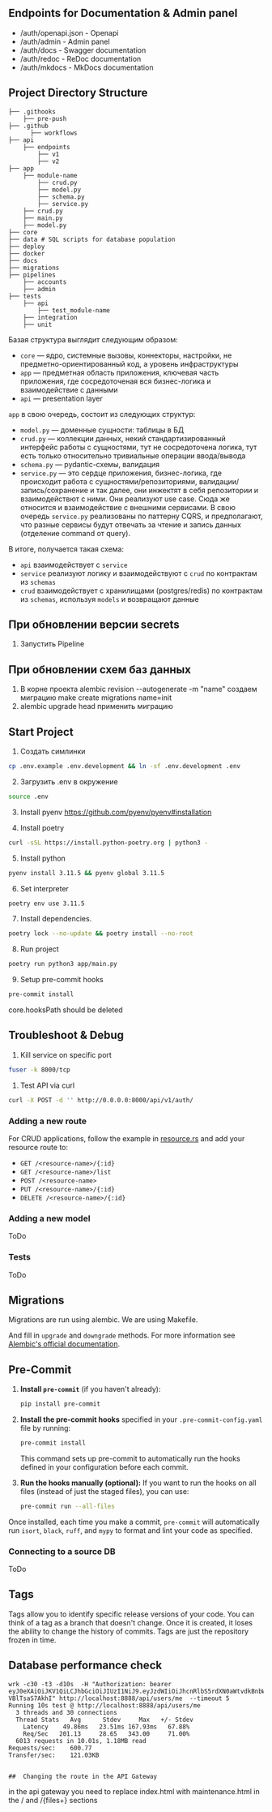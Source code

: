 ## Endpoints for Documentation & Admin panel

* /auth/openapi.json - Openapi
* /auth/admin - Admin panel
* /auth/docs - Swagger documentation
* /auth/redoc - ReDoc documentation
* /auth/mkdocs - MkDocs documentation


## Project Directory Structure
```
├── .githooks
    ├── pre-push
├── .github
      ├── workflows
├── api
    ├── endpoints
        ├── v1
        ├── v2
├── app
    ├── module-name
        ├── crud.py
        ├── model.py
        ├── schema.py
        ├── service.py
    ├── crud.py
    ├── main.py
    ├── model.py
├── core
├── data # SQL scripts for database population
├── deploy
├── docker
├── docs
├── migrations
├── pipelines
    ├── accounts
    ├── admin
├── tests
    ├── api
        ├── test_module-name
    ├── integration
    ├── unit
```

Базая структура выглядит следующим образом:
- `core` — ядро, системные вызовы, коннекторы, настройки, не предметно-ориентированный код, а уровень инфраструктуры
- `app` — предметная область приложения, ключевая часть приложения, где сосредоточеная вся бизнес-логика и взаимодействие с данными
- `api` — presentation layer

`app` в свою очередь, состоит из следующих структур:
- `model.py` — доменные сущности: таблицы в БД
- `crud.py` — коллекции данных, некий стандартизированный интерфейс работы с сущностями, тут не сосредоточена логика, тут есть только относительно тривиальные операции ввода/вывода
- `schema.py` — pydantic-схемы, валидация
- `service.py` — это сердце приложения, бизнес-логика, где происходит работа с сущностями/репозиториями,
валидации/запись/сохранение и так далее, они инжектят в себя репозитории и взаимодействют с ними. Они реализуют use case. Сюда же относится и взаимодействие с внешними сервисами. В свою очередь `service.py` реализованы по паттерну CQRS, и предполагают, что разные сервисы будут отвечать за чтение и запись данных (отделение command от query).

В итоге, получается такая схема:
- `api` взаимодействует с `service`
- `service` реализуют логику и взаимодействуют с `crud` по контрактам из `schemas`
- `crud` взаимодействует с хранилищами (postgres/redis) по контрактам из `schemas`, используя `models` и возвращают данные

## При обновлении версии secrets

1. Запустить Pipeline

## При обновлении схем баз данных

1. В корне проекта alembic revision --autogenerate -m "name" создаем миграцию
make create migrations name=init
2. alembic upgrade head применить миграцию

## Start Project

1. Создать симлинки
```sh
cp .env.example .env.development && ln -sf .env.development .env
```

2. Загрузить .env в окружение
```sh
source .env
```

3. Install pyenv
https://github.com/pyenv/pyenv#installation

4. Install poetry
```sh
curl -sSL https://install.python-poetry.org | python3 -
```

5. Install python
```sh
pyenv install 3.11.5 && pyenv global 3.11.5
```

6. Set interpreter
```sh
poetry env use 3.11.5
```

7. Install dependencies.
```sh
poetry lock --no-update && poetry install --no-root
```

8. Run project
```sh
poetry run python3 app/main.py
```

9. Setup pre-commit hooks
```sh
pre-commit install
```
core.hooksPath should be deleted

## Troubleshoot & Debug

1. Kill service on specific port
```sh
fuser -k 8000/tcp
```

1. Test API via curl
```sh
curl -X POST -d '' http://0.0.0.0:8000/api/v1/auth/
```

### Adding a new route

For CRUD applications, follow the example in [resource.rs](apps/api.routes/resource.rs) and add your resource route to:

- ```GET /<resource-name>/{:id}```
- ```GET /<resource-name>/list```
- ```POST /<resource-name>```
- ```PUT /<resource-name>/{:id}```
- ```DELETE /<resource-name>/{:id}```


### Adding a new model

ToDo

### Tests

ToDo

## Migrations

Migrations are run using alembic.
We are using Makefile.

And fill in `upgrade` and `downgrade` methods. For more information see
[Alembic's official documentation](https://alembic.sqlalchemy.org/en/latest/tutorial.html#create-a-migration-script).

## Pre-Commit

1. **Install `pre-commit`** (if you haven't already):
   ```bash
   pip install pre-commit
   ```

2. **Install the pre-commit hooks** specified in your `.pre-commit-config.yaml` file by running:
   ```bash
   pre-commit install
   ```
   This command sets up pre-commit to automatically run the hooks defined in your configuration before each commit.

3. **Run the hooks manually (optional):** If you want to run the hooks on all files (instead of just the staged files), you can use:
   ```bash
   pre-commit run --all-files
   ```

Once installed, each time you make a commit, `pre-commit` will automatically run `isort`, `black`, `ruff`, and `mypy` to format and lint your code as specified.

### Connecting to a source DB

ToDo

## Tags

Tags allow you to identify specific release versions of your code. 
You can think of a tag as a branch that doesn't change. 
Once it is created, it loses the ability to change the history of commits.
Tags are just the repository frozen in time.

## Database performance check

```
wrk -c30 -t3 -d10s  -H "Authorization: bearer eyJ0eXAiOiJKV1QiLCJhbGciOiJIUzI1NiJ9.eyJzdWIiOiJhcnRlbS5rdXN0aWtvdkBnbWFpbC5jb20iLCJ1aWQiOjUsImZuIjpudWxsLCJsbiI6bnVsbCwicGVybWlzc2lvbnMiOiJ1c2VyIiwiZXhwIjoxNjU0MDIxODg2fQ.439CjqvKtBMvIXBEmH0FLW98Te51ur-VBlTsaS7AkhI" http://localhost:8888/api/users/me  --timeout 5
Running 10s test @ http://localhost:8888/api/users/me
  3 threads and 30 connections
  Thread Stats   Avg      Stdev     Max   +/- Stdev
    Latency    49.86ms   23.51ms 167.93ms   67.88%
    Req/Sec   201.13     28.65   343.00     71.00%
  6013 requests in 10.01s, 1.18MB read
Requests/sec:    600.77
Transfer/sec:    121.03KB


##  Changing the route in the API Gateway
```
in the api gateway you need to replace index.html with maintenance.html in the / and /{files+} sections
